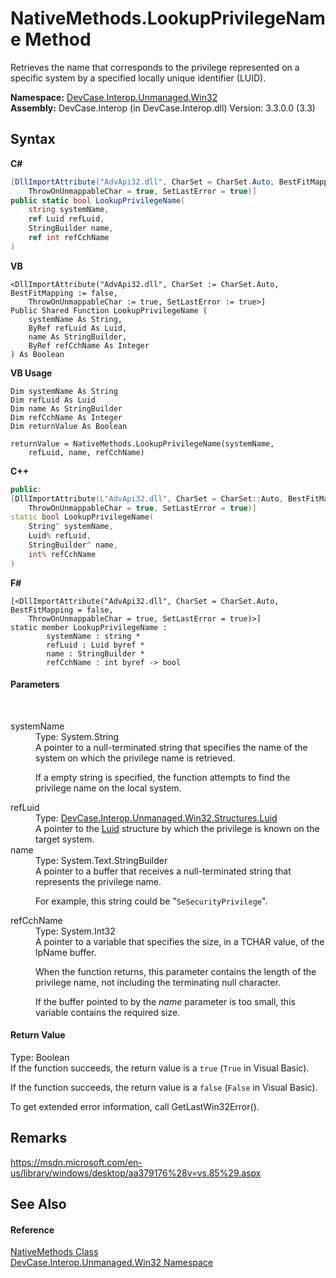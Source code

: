 # NativeMethods.LookupPrivilegeName Method 
 

Retrieves the name that corresponds to the privilege represented on a specific system by a specified locally unique identifier (LUID).

**Namespace:**&nbsp;<a href="N_DevCase_Interop_Unmanaged_Win32">DevCase.Interop.Unmanaged.Win32</a><br />**Assembly:**&nbsp;DevCase.Interop (in DevCase.Interop.dll) Version: 3.3.0.0 (3.3)

## Syntax

**C#**<br />
``` C#
[DllImportAttribute("AdvApi32.dll", CharSet = CharSet.Auto, BestFitMapping = false, 
	ThrowOnUnmappableChar = true, SetLastError = true)]
public static bool LookupPrivilegeName(
	string systemName,
	ref Luid refLuid,
	StringBuilder name,
	ref int refCchName
)
```

**VB**<br />
``` VB
<DllImportAttribute("AdvApi32.dll", CharSet := CharSet.Auto, BestFitMapping := false, 
	ThrowOnUnmappableChar := true, SetLastError := true>]
Public Shared Function LookupPrivilegeName ( 
	systemName As String,
	ByRef refLuid As Luid,
	name As StringBuilder,
	ByRef refCchName As Integer
) As Boolean
```

**VB Usage**<br />
``` VB Usage
Dim systemName As String
Dim refLuid As Luid
Dim name As StringBuilder
Dim refCchName As Integer
Dim returnValue As Boolean

returnValue = NativeMethods.LookupPrivilegeName(systemName, 
	refLuid, name, refCchName)
```

**C++**<br />
``` C++
public:
[DllImportAttribute(L"AdvApi32.dll", CharSet = CharSet::Auto, BestFitMapping = false, 
	ThrowOnUnmappableChar = true, SetLastError = true)]
static bool LookupPrivilegeName(
	String^ systemName, 
	Luid% refLuid, 
	StringBuilder^ name, 
	int% refCchName
)
```

**F#**<br />
``` F#
[<DllImportAttribute("AdvApi32.dll", CharSet = CharSet.Auto, BestFitMapping = false, 
	ThrowOnUnmappableChar = true, SetLastError = true)>]
static member LookupPrivilegeName : 
        systemName : string * 
        refLuid : Luid byref * 
        name : StringBuilder * 
        refCchName : int byref -> bool 

```


#### Parameters
&nbsp;<dl><dt>systemName</dt><dd>Type: System.String<br />A pointer to a null-terminated string that specifies the name of the system on which the privilege name is retrieved. 

 If a empty string is specified, the function attempts to find the privilege name on the local system.</dd><dt>refLuid</dt><dd>Type: <a href="T_DevCase_Interop_Unmanaged_Win32_Structures_Luid">DevCase.Interop.Unmanaged.Win32.Structures.Luid</a><br />A pointer to the <a href="T_DevCase_Interop_Unmanaged_Win32_Structures_Luid">Luid</a> structure by which the privilege is known on the target system.</dd><dt>name</dt><dd>Type: System.Text.StringBuilder<br />A pointer to a buffer that receives a null-terminated string that represents the privilege name. 

 For example, this string could be "`SeSecurityPrivilege`".</dd><dt>refCchName</dt><dd>Type: System.Int32<br />A pointer to a variable that specifies the size, in a TCHAR value, of the lpName buffer. 

 When the function returns, this parameter contains the length of the privilege name, not including the terminating null character. 

 If the buffer pointed to by the *name* parameter is too small, this variable contains the required size.</dd></dl>

#### Return Value
Type: Boolean<br />If the function succeeds, the return value is a `true` (`True` in Visual Basic). 

 If the function succeeds, the return value is a `false` (`False` in Visual Basic). 

 To get extended error information, call GetLastWin32Error().

## Remarks
<a href="https://msdn.microsoft.com/en-us/library/windows/desktop/aa379176%28v=vs.85%29.aspx" target="_blank">https://msdn.microsoft.com/en-us/library/windows/desktop/aa379176%28v=vs.85%29.aspx</a>

## See Also


#### Reference
<a href="T_DevCase_Interop_Unmanaged_Win32_NativeMethods">NativeMethods Class</a><br /><a href="N_DevCase_Interop_Unmanaged_Win32">DevCase.Interop.Unmanaged.Win32 Namespace</a><br />